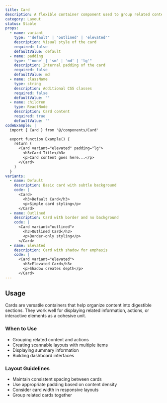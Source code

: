 ```yaml
---
title: Card
description: A flexible container component used to group related content and actions in a clean, organized layout.
category: Layout
status: Stable
props:
  - name: variant
    type: "'default' | 'outlined' | 'elevated'"
    description: Visual style of the card
    required: false
    defaultValue: default
  - name: padding
    type: "'none' | 'sm' | 'md' | 'lg'"
    description: Internal padding of the card
    required: false
    defaultValue: md
  - name: className
    type: string
    description: Additional CSS classes
    required: false
    defaultValue: ""
  - name: children
    type: ReactNode
    description: Card content
    required: true
    defaultValue: ""
codeExample: |
  import { Card } from '@/components/Card'

  export function Example() {
    return (
      <Card variant="elevated" padding="lg">
        <h3>Card Title</h3>
        <p>Card content goes here...</p>
      </Card>
    )
  }
variants:
  - name: Default
    description: Basic card with subtle background
    code: |
      <Card>
        <h3>Default Card</h3>
        <p>Simple card styling</p>
      </Card>
  - name: Outlined
    description: Card with border and no background
    code: |
      <Card variant="outlined">
        <h3>Outlined Card</h3>
        <p>Border-only styling</p>
      </Card>
  - name: Elevated
    description: Card with shadow for emphasis
    code: |
      <Card variant="elevated">
        <h3>Elevated Card</h3>
        <p>Shadow creates depth</p>
      </Card>
---
```


## Usage

Cards are versatile containers that help organize content into digestible sections. They work well for displaying related information, actions, or interactive elements as a cohesive unit.

### When to Use

- Grouping related content and actions
- Creating scannable layouts with multiple items
- Displaying summary information
- Building dashboard interfaces

### Layout Guidelines

- Maintain consistent spacing between cards
- Use appropriate padding based on content density
- Consider card width in responsive layouts
- Group related cards together
